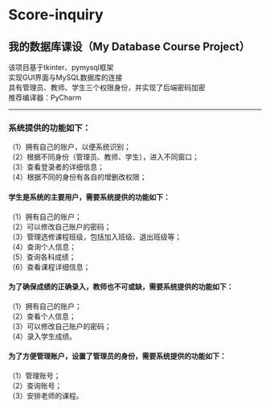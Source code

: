 # Score-inquiry
## 我的数据库课设（My Database Course Project）
该项目基于tkinter、pymysql框架<br>
实现GUI界面与MySQL数据库的连接<br>
具有管理员、教师、学生三个权限身份，并实现了后端密码加密<br>
推荐编译器：PyCharm
***
### 系统提供的功能如下：
（1）拥有自己的账户，以便系统识别；<br>
（2）根据不同身份（管理员、教师、学生），进入不同窗口；<br>
（3）查看登录者的详细信息；<br>
（4）根据不同的身份有各自的增删改权限；
#### 学生是系统的主要用户，需要系统提供的功能如下：
（1）拥有自己的账户；<br>
（2）可以修改自己账户的密码；<br>
（3）管理选修课程班级，包括加入班级、退出班级等；<br>
（4）查询个人信息；<br>
（5）查询各科成绩；<br>
（6）查看课程详细信息；
#### 为了确保成绩的正确录入，教师也不可或缺，需要系统提供的功能如下：
（1）拥有自己的账户；<br>
（2）查看个人信息；<br>
（3）可以修改自己账户的密码；<br>
（4）录入学生成绩。
#### 为了方便管理账户，设置了管理员的身份，需要系统提供的功能如下：
（1）管理账号；<br>
（2）查询账号；<br>
（3）安排老师的课程。

